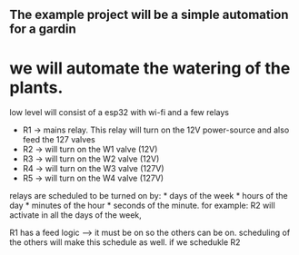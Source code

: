 ## The example project will be a simple automation for a gardin

# we will automate the watering of the plants.

low level will consist of a esp32 with wi-fi and a few relays

* R1 -> mains relay. This relay will turn on the 12V power-source and also feed the 127 valves
* R2 -> will turn on the W1 valve (12V)
* R3 -> will turn on the W2 valve (12V)
* R4 -> will turn on the W3 valve (127V)
* R5 -> will turn on the W4 valve (127V)

relays are scheduled to be turned on by:
    * days of the week
    * hours of the day
    * minutes of the hour
    * seconds of the minute.
    for example:
    R2 will activate in all the days of the week, 

R1 has a feed logic --> it must be on so the others can be on.
    scheduling of the others will make this schedule as well.
        if we schedukle
R2 

